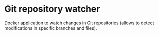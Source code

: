 # Git repository watcher

Docker application to watch changes in Git repositories (allows to detect modifications in specific branches and files).
